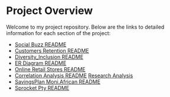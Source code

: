 # Project Overview

Welcome to my project repository. Below are the links to detailed information for each section of the project:

- [Social Buzz README](https://github.com/light2023/Data_Analysis_Projects/blob/main/ContentAnalysis/Social%20Buzz_README.md)
- [Customers Retention README](https://github.com/light2023/Data_Analysis_Projects/blob/main/Customers_Retention/CustomersRetention_README.md)
- [Diversity_Inclusion README](https://github.com/light2023/Data_Analysis_Projects/blob/main/Diversity_Inclusion/Diversity_Inclusion_README.md)
- [ER Diagram README](https://github.com/light2023/Data_Analysis_Projects/blob/main/MySQL/ER_Diagram%20README.md)
- [Online Retail Stores README](https://github.com/light2023/Data_Analysis_Projects/blob/main/OnlineStores/Online_Retail_README.md)
 - [Correlation Analysis README](https://github.com/light2023/Data_Analysis_Projects/blob/main/Research_Analysis/Correlation%20Analysis%20README.md)
  [Research Analysis](https://github.com/light2023/Data_Analysis_Projects/blob/main/Research_Analysis/Correlation%20(2).ipynb)
- [SavingsPlan Moni.African README](https://github.com/light2023/Data_Analysis_Projects/blob/main/Saving.Plan/Moni.%20African%20README.md)
-  [Sprocket Pty README](https://github.com/light2023/Data_Analysis_Projects/blob/main/Sprocket_Pty_company/Sprocket_Pty_README.md)
